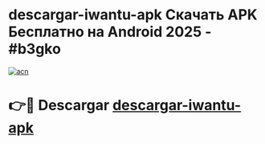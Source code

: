 # descargar-iwantu-apk Скачать APK Бесплатно на Android 2025 - #b3gko

[![acn](https://github.com/user-attachments/assets/0f9c940e-d8b0-45ae-aac7-cd30a18b3e1c)](https://apps.freeplayer.one?title=descargar-iwantu-apk&ref=9RF)

# 👉🔴 Descargar [descargar-iwantu-apk](https://apps.freeplayer.one?title=descargar-iwantu-apk&ref=9RF)